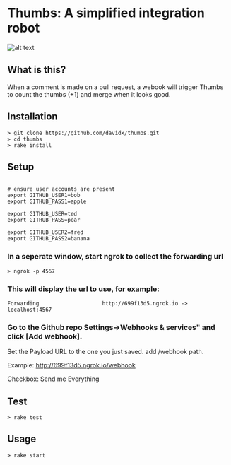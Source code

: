 # Thumbs: A simplified integration robot
 ![alt text](https://ryanbrownhill.github.io/github-collab-pres/img/thumbsup.png "Thumbs")
 
## What is this?

When a comment is made on a pull request, a webook will trigger Thumbs to count the thumbs (+1) and merge when it looks good.

## Installation

```
> git clone https://github.com/davidx/thumbs.git
> cd thumbs
> rake install
```
## Setup
```

# ensure user accounts are present
export GITHUB_USER1=bob
export GITHUB_PASS1=apple

export GITHUB_USER=ted
export GITHUB_PASS=pear

export GITHUB_USER2=fred
export GITHUB_PASS2=banana
```
### In a seperate window, start ngrok to collect the forwarding url
```
> ngrok -p 4567
```
### This will display the url to use, for example:
```
Forwarding                    http://699f13d5.ngrok.io -> localhost:4567        
```

### Go to the Github repo Settings->Webhooks & services" and click [Add webhook].
Set the Payload URL to the one you just saved. add /webhook path. 

Example: http://699f13d5.ngrok.io/webhook

Checkbox: Send me Everything

## Test
```
> rake test
```
## Usage

```
> rake start

```


